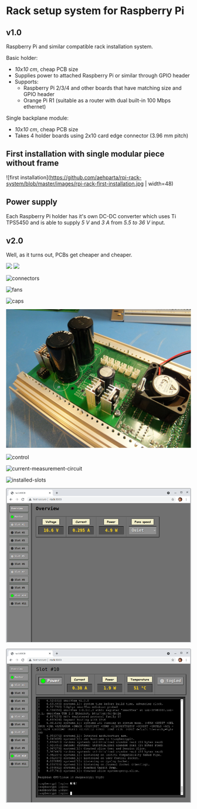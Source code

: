 # Rack setup system for Raspberry Pi

## v1.0

Raspberry Pi and similar compatible rack installation system.

Basic holder:
* *10x10 cm*, cheap PCB size
* Supplies power to attached Raspberry Pi or similar through GPIO header
* Supports:
  * Raspberry Pi 2/3/4 and other boards that have matching size and GPIO header
  * Orange Pi R1 (suitable as a router with dual built-in 100 Mbps ethernet)

Single backplane module:
* *10x10 cm*, cheap PCB size
* Takes 4 holder boards using 2x10 card edge connector (3.96 mm pitch)

## First installation with single modular piece without frame
![first installation](https://github.com/aehparta/rpi-rack-system/blob/master/images/rpi-rack-first-installation.jpg | width=48)

## Power supply

Each Raspberry Pi holder has it's own DC-DC converter which uses Ti TPS5450 and is able to supply *5 V* and *3 A* from *5.5 to 36 V* input.

## v2.0

Well, as it turns out, PCBs get cheaper and cheaper.

<img src="https://github.com/aehparta/rpi-rack-system/blob/master/images/holder-empty.jpg" width="50%">
<img src="https://github.com/aehparta/rpi-rack-system/blob/master/images/holder-with-rpi.jpg" width="50%">

![connectors](https://github.com/aehparta/rpi-rack-system/blob/master/images/connectors.jpg)

![fans](https://github.com/aehparta/rpi-rack-system/blob/master/images/fans.jpg)

![caps](https://github.com/aehparta/rpi-rack-system/blob/master/images/caps.jpg)

![active-bridge](https://github.com/aehparta/rpi-rack-system/blob/master/images/active-bridge.jpg)

![control](https://github.com/aehparta/rpi-rack-system/blob/master/images/control.jpg)

![current-measurement-circuit](https://github.com/aehparta/rpi-rack-system/blob/master/images/current-measurement-circuit.jpg)

![installed-slots](https://github.com/aehparta/rpi-rack-system/blob/master/images/installed-slots.jpg)

![ui-overview](https://github.com/aehparta/rpi-rack-system/blob/master/images/ui-overview.png)

![ui-slot-view](https://github.com/aehparta/rpi-rack-system/blob/master/images/ui-slot-view.png)


